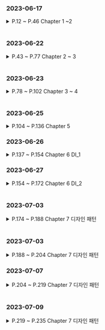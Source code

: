 ### 2023-06-17
<details>
<summary>P.12 ~ P.46 Chapter 1 ~2 </summary>

고객 : "처음에는 요구 사항을 빠르게 반영해주었는데 시간이 지날수록 간단한 요구 사항도 개발이 안되고 있다."

개발자 : "단순해 보여도 변경할 곳이 너무 많다. 어떤 기능에 문제가 생길지 모른다."

소프트웨어의 설계가 미숙하고 엉망일 때 발생하는 전형적인 증상이다.

---

**if-else문을 추가할 수록 코드는 지저분해진다.**

요구사항이 추가될 수록 단순히 복사-붙여넣기로 추가하면 되므로, 빠르게 구현할 수 있다.

그러나 코드가 커지다 보면 추가하거나 수정하기 어려워지고 오래걸리게 된다.

이것이 "초기 요구사항은 빠르게 개발되었는데 시간이 갈 수록 개발이 안된다." 상황이다.

---

**수정하기 좋은 코드를 가져야 한다.**

- 코드를 분리하자. 두 종류의 코드가 섞일 때보다 분리할 때 더 구분하기 쉽다.

- 하나의 애플리케이션에 여러개의 기능이 분산된 것보다는 구조를 복잡하게 잡고, 코드를 분리함으로써 코드가 간결해지는 것이 낫다.

- 추가사항이 발생하면 기존의 처리 코드가 영향을 받지 않는다.

객체지향 설계를 통해 소프트웨어를 쉽게 변경할 수 있는 유연함을 가져야 한다.

---

**절차지향**은 프로그램 규모가 커질수록 데이터 타입이 변경되거나, 다른 예기치 못한 값을 추가 해야 할 경우 프로시저를 모두 수정해야 하거나 오류를 발생하기도 한다.

프로그램 수정 -> 다른 곳 문제 발생 후 수정 -> 다시 다른 곳 문제 발생 후 수정의 악순환 발생 가능

**객체지향**은 프로시저를 하나의 객체로 묶어 각 객체는 자신만의 기능만 제공하게 한다.
객체 별로 데이터와 프로시저를 알맞게 설정해야 한다. 이를 통해 객체의 데이터를 변경하더라도
해당 객체만 수정하면 된다. 이는 "캡슐화" 장점을 갖는다.

---

객체는 어떤 데이터 타입 값으로 보관하는지 중요하지 않다.

객체는 그 행위가 어떻게 일어나는지 알 수 없다. 단지, 그 행위 기능을 제공한다는 것이 중요한다.

이를 인터페이스(객체가 제공하는 기능에 대한 명세서)와 클래스를 사용하여 제공한다.

```
이 인터페이스를 이용하여 클래스를 구현하고 클래스는 메모리에 객체(인스턴스) 생성
이 인스턴스는 인터페이스에 정의된 기능 제공
```

---

객체는 자신만의 책임과 크기가 있다.

파일 읽기, 암호화 처리, 파일 쓰기 객체들은 각각 자신의 기능만 수행하고 책임을 가져야 하며 다른 기능이 필요할 경우 해당 객체에 요청한다.

객체 지향 설계를 지닌 프로그램을 만들기 위해 객체에 대한 할당을 미리 결정해야 한다.

- 기왕이면 객체가 갖는 책임을 작게하고 객체가 제공하는 기능의 갯수가 적도록 구현한다.

- 여러개의 프로시저를 하나의 기능에 넣지말고(절차지향이 되버린다.) 한 객체는 하나의 책임을 갖게 함으로써, 객체가 갖는 책임을 분해한다. 이를 단일 책임 원칙(Single Responsibility Principle; SRP)이라고 한다.

---

**한 객체가 다른 객체의 메서드를 호출할 때 의존(Dependency)라고 한다.**

- 의존을 할 경우 해당 객체의 타입이 변경될 때 나도 변경될 가능성이 높다.

- 순환 의존이 발생할 수 있다. A -> B -> C -> A 순서대로 호출할 수 있기 때문이다.

- 이를 해결하기 위해 의존 역전 법칙(Dependency inversion principle; DIP)를 적용한다.

</details>

<br>

### 2023-06-22
<details>
<summary>P.43 ~ P.77 Chapter 2 ~ 3 </summary>

```
**의존의 양면성**
요구사항이 추가되어 boolean 값 리턴이 아닌 String을 리턴해야 할 때가 생길 수 있다.
- 내가 변경되면 나에게 의존하고 있는 코드에 영향을 준다.
- 나의 요구가 변경되면 내가 의존하고 있는 타입에 영향을 준다.

**캡슐화**
객체 지향은 캡슐화를 통해 다른 곳에 미치는 영향을 최소화 해야 한다.

캡슐화란 객체가 내부적으로 어떻게 기능을 구현하는지 감추는 것.
이를 통해 내부의 기능 구현이 변경되더라도 기능을 사용하는 코드는 영향을 받지 않게 한다.

절차 지향으로 프로그래밍할 경우 변경사항이 생겼을 때, 예:) A기능을 AA로 바꾸어 주세요
하였을 때, A를 사용하는 모든 로직을 연쇄적으로 변경해야 한다.

예:) if(member.isMale() && member.getExpiryDate()!= null && //조건 생략) {
    // 만료에 따른 처리
}


캡슐화된 기능을 통해 다음과 같은 이점을 얻는다. 
1. A 기능을 메서드화 한다.
2. A 기능을 AA로 바꾸어 주세요.
3. 메서드화된 A기능 로직을 바꾼다.
4. 해당 기능을 사용하는 모든 로직들은 변경사항이 일어나지 않는다.

예:) if(member.isExpired()){
    // 만료에 따른 처리
}

해당 로직은 isExpired() 메서드가 어떻게 구현했는지 모른다. 단지 isExpired가 만료되면 만료 처리를 할 뿐이다.

캡슐화를 위해 두 규칙을 지키자
- Tell, Don't Ask (데이터를 물어보지 말고 기능을 실행해라)
- 데미테르의 법칙
    (메서드에서 생성한,
     파라미터로 받은,
     필드로 참조하는)
위의 3가지 에 대한 객체의 메서드만 호출한다.

member.getDate().getTime()과 같이 getDate()메서드가 리턴한 getTime() 메서드를 호출하면 데미테르의 법칙 위반이다.
-> member.someMethod() 와 같이 구현하자.

"신문 배달부와 지갑 문제"가 이에 대한 문제를 정확히 지적한다.

---

객체지향 설계 과정은 다음과 같다.

1. 제공해야 할 기능을 찾고, 세분화하고 알맞은 객체에 할당한다.
    A. 기능을 구현할 때 필요한 데이터를 객체에 추가한다.
    B. 그 데이터를 이용하는 기능을 넣을 수 있다.
    C. 기능은 최대한 캡슐화 한다.
2. 객체 간에 어떻게 메시지를 주고받을지 결정한다.
3. 위 과정을 반복한다.

객체의 크기는 구현을 진행하는 과정에서 점진적으로 명확해진다. 개발이 진행되며 설계도 변경되기 때문이다. 그렇기에 유연한 구조를 갖도록 해야 한다.
그렇기에 구현 과정에서 한 클래스의 책임이 섞여 있다면 객체를 새로 만들어 책임을 분리시킨다.

암호화 객체 -> 파일 읽기 , 파일 쓰기
위 방법에서
흐름 제어 객체 -> 파일 읽기, 암호화, 파일 쓰기

---
**다형성과 추상화**
Coupon 클래스가 쿠폰의 기본적인 기능을 제공하고 있을 때,
새로운 쿠폰 기능을 구현할 때는 Coupon 클래스를 상속받아 사용한다.

상속받는 자식(하위) 클래스와 상속해주는 상위(부모) 클래스라고 부른다.
부모가 구현한 클래스를 구현받을 수 있는 것이다.

그러나 모든 기능을 다 주면 안될 때가 있다. 이를 접근 지정자(private, public 등)를 통해 제한한다.

부모 기능을 재정의 해서 사용할 경우, @Override 사용
---
다형성은 한 객체가 여러 가지 모습을 갖는다는 것을 의미 한다. 상속을 통해 구현한다.

한 객체가 타입A, 타입B, 타입C의 기능 실행 요청을 처리할 수 있음으로써 각 타입마다 다르게 사용할 수 있다.

상속에는 인터페이스 상속(메서드 직접구현)과 구현 상속(구현된 메서드 수정 가능)이 있다.
---
**추상화와 유연함**

A,B,C의 서로 다른 기능이 있다. 그런데 3 기능은 '로그 수집'이라는 프로세스를 처리하는 과정이다.
이 기능들을 추상화 함으로써 '로그 수집'이라는 개념으로 정의한다.

interface LogCollector{
    public void collect();
}
다음과 같은 인터페이스는 시그니처만 정의할 뿐 실제 구현을 제공하지 못한다.
이 추상타입은 A,B,C중 어떤 기능을 할지 모르고 '로그 수집'이라는 의미만 제공한다.

왜 추상화를 사용하는가?
데이터 변경사항이 일어날 때마다 다른 객체가 본연의 책임과 상관없는 일을 하지 않게 하기 위해서이다.

추상타입의 다형성을 통해 하나의 타입으로 동작시킬 수 있다.
이를 통해 이를 사용하는 객체는 그 타입만 사용하도록 수정할 수 있다.
예:)FileDataReader, SocketDataReader가 ByteSource 타입을 상속받으면,
    FlowController는 ByteSource만 사용하면 된다.

ByteSource 타입의 객체를 생성하는 기능을 별도 객체로 분리한 뒤, 그 객체를 사용해서 ByteSource 생성, DI를 통해 ByteSource를 전달받으면, 캡슐화까지 가능!

이를 통해 ByteSource에 추가 구현 클래스가 생성되거나, 종류가 변경되어도 FlowController 클래스는 변경이 없으며, FlowController의 제어 흐름을 변경할 때, ByteSource의 객체 생성 부분은 영향을 주지 않는 유연함을 갖을 수 있게 된다.
```
</details>

<br>


### 2023-06-23
<details>
<summary>P.78 ~ P.102 Chapter 3 ~ 4 </summary>

```
변경되는 부분은 추상화 해야 한다.
다양한 상황에서 코드를 작성하고 유연한 설계를 만들어 보는 경험이 필요하다.

요구사항이 변경될 때, 변화되는 부분들을 추상 타입으로 교체하면 유연하게 대처가 가능하다.

인터페이스에 대고 프로그래밍을 하면 유연함을 얻을 수 있다.
그러나, 타입이 증가하고 구조도 복잡해지기 때문에 변화 가능성이 높은 경우에만 사용한다.

인터페이스는 사용하는 코드 입장에서 알아볼 수 있도록 명확하게 작성해야 한다.

다른 사람이 일시적으로 테스트가 필요하지만 구현이 완성되지 않았을 때, 인터페이스를 통해 Mock객체를 만들어 하드코딩 한 뒤, 테스트 할 수 있도록 돕는 장점이 있다.

---
**상속보단 조립**
상속을 통한 단점은 다음과 같다.
1. 상위 클래스 변경의 어려움
    - 계층도가 커질수록 영향을 받는 클래스가 많아 상위 클래스 변경이 어렵다.

2. 불필요한 클래스 증가
    - 비슷한 클래스가 있음에도 불구하고 지속적인 상속을 통해 불필요하게 증가한다.

3. 상속의 오용
    - 많은 메서드들에 대해 어떤 것을 사용할지 몰라 비정상적으로 사용할 가능성이 있다.

---
조립을 통해 재사용이 가능하다.

클래스를 재사용함으로써 조립을 한다.
Class Storage {
    Compressor compressor();
    Encryptor encryptor();
    boolean useCompression();
    boolean useEncrpytion();

    //추가 조립을 통해 재사용 가능
    boolean useCache();
}
Storage 자체에서 압축,캐시 등의 목적으로 사용할 수 있도록 제공이 가능하다.
또한 조립은 런타임에 객체를 바꿀 수 있다.

그렇기 때문에 기능을 재사용해야 할 경우 상속보다는 조립을 고민하자.

---
위임(delegation)을 통해 내가 할 일을 다른 객체에 넘긴다. 조립 방식을 통해 구현한다.
이를 통해 세분화 되는게 많아지지만 이 과정에서 조립과 위임을 통해 객체를 재사용할 수 있다.

상속은 명확한 IS-A('A는 B이다') 관계가 성립될 때만 사용하자.
```
</details>

<br>

### 2023-06-25
<details>
<summary>P.104 ~ P.136 Chapter 5 </summary>

```
**설계원칙 SOLID**

객체지향적 기본의 설계 원칙은 다음과 같다.

- 단일 책임 원칙(Single responsibility principle; SRP)
    - 클래스는 단 한 개의 책임을 가져야 한다.
    - 여러 책임을 갖게 되면 그 클래스의 각 책임과 관련 코드가 변경될 수 있다.
    - 하나의 클래스가 가진 서로 다른 메서드를 사용할 때, 그 메서드가 요구하는 타입으로 변경 되어야 할 경우
    각각 다른 책임에속할 가능성이 높고 책임 분리 후보가 될 수 있다.

- 개방 폐쇄 원칙(Open-close principle; OCP)
    - 확장에는 열려 있어야 하고, 변경에는 닫혀 있어야 한다.
        - 기능을 변경, 확장하면서 그 기능을 사용하는 코드는 수정하지 않는다.
    - 추상화, 상속, 오버라이딩을 통해 구현할 수 있다. 이를 통해 클래스 코드를 바뀌지 않으면서 확장할 수 있다.
    - 다운 캐스팅은 OCP 원칙을 어기는 증상이다.(insanceof 등의 사용)

- 리스코프 치환 원칙(Liskov Subsitution Principle; LSP)
    - 상위 타입의 객체를 하위 타입의 객체로 치환해도 상위 타입을 사용하는 프로그램은 정상적으로 동작해야 한다.
    - 직사각형 정사각형 문제를 통해 상속 관계 처럼 보여도, 상속 관계로 묶을 수 없다. 이를 별개의 타입으로 구현해야 한다.
    - instanceOf를 연산자를 사용하면 하위 타입이 상위 타입을 대체하지 못하는 상황이 발생하므로 원칙 위반이다.(상위 타입의 추상화가 덜 된 것이다.)

- 인터페이스 분리 법칙(Interface Segregation Principle; ISP)
    - 인터페이스는 그 인터페이스를 사용하는 클라이언트 기준으로 분리해야 한다.
        (자신이 사용하는 메서드에만 의존해야 한다.)
    - 사용하는 기능만 제공하도록 인터페이스를 분리함으로써 변경의 여파를 최소화 한다.
        (단일 책임 원책과도 연결된다.)
    - 인터페이스 중심으로 분리하면 클라이언트가 영향을 받을 수 있으므로 분리하는 기준을 클라이언트로 한다.

- 의존 역전 법칙(Dependency Inversion Principle; DIP)
    - 고수준 모듈(상대적으로 큰 틀)은 저수준 모듈(개별적인 요소가 어떻게 구현)의 구현에 의존하면 안된다.
        저수준 모듈이 고수준 모듈에서 정의한 추상 타입에 의존해야 한다.
    - 고수준 모듈의 추상화를 통해 유연함을 확보한다.
        이를 통해, LSP, OCP 설계를 만들어준다.
    - 기능상 필요없는 고수준 모듈을 저수준 모듈로 사용할 경우 독립적인 배포가 어렵다.

이들을 합쳐 SOLID 설계 원칙이라고 한다.

```

</details>

### 2023-06-26
<details>
<summary>P.137 ~ P.154 Chapter 6 DI_1 </summary>

```
**DI(Dependency Injection; 의존성 주입)**

변화되는 부분을 추상화한 인터페이스는 패키지의 다른 코드에 영향을 주지 않으며 
확장할 수 있는 구조를 갖고 있다.(개방 폐쇄 원칙)

인터페이스를 상속받아 구현한 클래스는 구상 클래스
(new 키워드를 사용하여 인스턴스를 만드는 클래스)에 의존하지 않는다.(의존 역전 원칙)

각각의 클래스가 서로의 타입에 의존할 경우 순환 의존을 발생시킨다. 
향후 유지보수를 위해선 발생시키지 말아야 한다.

추상화한 객체를 사용하게 되면 생성과 초기화를 해주는 것은 누구인가?

이를 메인이 수행한다.
    - 어플리케이션 영역에서 사용될 객체 생성
    - 각 객체 간의 의존 관계 설정
    - 어플리케이션 실행

모든 의존은 메인 영역에서 어플리케이션 영역으로 향한다. 반대는 존재하지 않으며 변경되지도 않는다. 

필요한 객체를 가져와 기능을 실행시켜 객체를 제공하는 책임을 갖는 객체를 Service Locator 라고 한다. 
그러나 Service Locator를 보완하기 위한 방법으로 DI를 사용하자.

--------------

DI는 외부에서 의존(dependency)하는 객체를 주입(injection) 하는 방법이다.

main 메서드에서 생성자를 통해 이들이 사용할 객체(인스턴스에 생성된 객체)를 주입(Injection) 한다.

main 클래스는 다른 객체에게 객체 생성과 조립 책임을 위임한 뒤 그 객체가 생성한 객체를 구하는 방식으로 변경된다.

객체 조립 기능이 분리됨으로써, XML 파일을 이용하여 이를 설정하고 파일을 읽어와 초기화 해줄 수 있도록 할 수 있다.
스프링 프레임워크가 이를 제공해준다.

--------------
2.1 생성자 방식
생성자를 통해 의존 객체를 전달받는 방식이다.
private JobQueue jobQueue;

//생성자를 통해 객체를 필드에 보관한 뒤 의존 객체 전달 받음
public JobCLI(JobQueue jobQueue){
    this.jobQueue = jobQueue;
}

생성자 방식은 객체를 새엇ㅇ하는 시점에 필요한 모든 의존 객체를 준비할 수 있기 때문에 생성하는 시점에서 의존 객체가 정상인지 알 수 있다.

설정 메서드 방식은 객체를 생성한 뒤에 의존 객체를 주입함으로써, 설정하지 못한 상태에서 객체를 사용하기 때문에 NPE가 발생하기도 한다.

DI는 의존 객체를 Mock 객체로 쉽게 대체할 수 있어서 단위 테스트 하기 쉽다.

```

</details>


### 2023-06-27
<details>
<summary>P.154 ~ P.172 Chapter 6 DI_2 </summary>

```
기존에는 XML을 이용하여 DI를 하였으나 스프링 3버전 이후 자바 코드 기반으로 설정을 할 수 있게 되었다.

안드로이드 프레임워크는 DI 처리가 어려워 Service Locator를 사용한다.

Service Locator는 어플리케이션에서 필요로 하는 객체를 제공하는 책임을 갖는다.
그렇기에 Service Locator에 의해 객체를 구하고 기능을 실행하면 이에 맞는 리턴을 할 수 있어야 한다.

메인 영역에서 Service Locator터가 제공할 객체를 생성하고
어플리케이션 영역에서 Service Locator를 초기화 한다.

----

1.객체 등록 방식의 Service Locator 구현 방법

Service Locator를 사용할 때 사용할 객체 전달
인스턴스를 지정하고 참조하기 위한 static 메서드 제공

위 두 방식을 통해 생성자 방식으로 생성 후 static 메서드를 만들어 접근할 수 있도록 만든다.

객체가 많을 경우 가독성이 떨어지므로 별도로 제공해준다.

2.상속을 통한 Service Locator 구현 방법

객체를 구하는 추상 메서드를 제공하는 상위 타입 구현
상속 타입을 상속받은 하위 타입에서 사용할 객체 설정

두 방식을 통해 추상 메서드 구현 + 해당 메서드를 구현한 객체 방식으로 만든다.

3. Generic/Template를 이용한 Service Locator 구현 방법

중복해서 만드는 문제를 피하기 위해 Generic을 사용한다.
의존 대상들의 타입이 명시되지 않기 때문에 타입이 변경 되어도 영향을 받지 않는다.

Service Locator의 단점은 인터페이스 분리 법칙을 위반하고 다른 타입에 대한 의존이 발생한다.
뿐만 아니라, 동일 타입 객체가 다수 필요할 경우 별도로 메서드를 만들어 주어야 한다.

이 문제들은 변경의 유연함을 떨어트리고 DI에서 발생하지 않기 때문에 DI를 사용하자.
```

</details>

<br>

### 2023-07-03
<details>
<summary>P.174 ~ P.188 Chapter 7 디자인 패턴 </summary>

### 디자인 패턴이란?

- 재설계를 최소화 하며 요구 사항의 변화를 수용할 수 있도록 반복적으로 사용되는 설계, 클래스, 구성, 객체간 흐름 등에 대해 발생하는 일정한 패턴

디자인 패턴 장점

- 각 패턴의 장단점을 통해 올바른 설계 빠른 적용 가능
- 시스템의 문서화, 이해, 유지 보수 도움

#### 전략(Strategy) 패턴

if - else문으로 코드를 구현하면 기능이 추가될 때마다 메서드를 수정해야 한다.
또한 코드 분석을 어렵게 만든다.

이를 해결하기 위해 가격 할인 정책을 별도 객체로 분리한다.

예시:)

<img src="./image/Design_Pattern_1.png" style="width:100%;">

Client - 콘텍스트
Interface - 전략
Train, Bus - 전략 콘크리트 클래스

상품의 할인 금액 계산을 추상화 하고 이를 구현한 클래스는 이에 맞는 계산 알고리즘을 제공한다.

이렇듯 기능(전략, 알고리즘)을 별도로 분리하는 설계 방법을 전략 패턴이라고 한다.

이를 통해, 콘크리트 클래스(인터페이스, 클라이언트 쌍을 이룬 것) 코드의 변경 없이 새로운 전략을 추가할 수 있다.

---

#### 템플릿 메서드(Template Method) 패턴

- 완전히 동일한 절차(예: 인증 처리 과정)를 가진 코드를 작성하는 일이 있다.

- 실행/단계는 동일하나 각 단계의 일부의 구현이 다를 경우 사용하는 것이 **템플릿 메서드** 패턴이다. 다음 2가지로 구성된다.

    - 실행 과정을 구현한 상위 클래스

    - 실행 과정의 일부 단계를 구현한 하위 클래스

기능을 구현하는데 필요한 각 단계를 정의할 때, 일부 단계는 추상 메서드를 호출하는 방식으로 구현한다.

-> 두 Method에서 동일했던 실행 과정을 구현할 경우, 추상 메서드로 분리한다.
-> 이 메서드를 상속받아 하위 클래스에서 알맞게 재정의 해준다.

비슷한 코드가 중복될 때, 템플릿 메서드를 사용하기 좋다.

일반적인 경우, 하위 타입이 상위 타입의 기능을 재사용하나
템플릿 메서드 패턴에서는 상위 타입이 실행 흐름을 제어하고 하위 타입은 이를 호출하는 구조를 갖는다.

</details>

<br>

### 2023-07-03
<details>
<summary>P.188 ~ P.204 Chapter 7 디자인 패턴 </summary>

#### 상태(State) 패턴

상태에 따라 동일한 기능 요청의 처리를 다르게 처리 해야 할 때 사용 할 수 있는 디자인 패턴이다.

간단한 구현 예시
1. Interface를 통해 필요한 기능들을 제공한다.
2. Context는 클라이언트로부터 기능 실행을 요청받으면 Interface를 구현한 객체에 처리를 위임(parameter, this 사용)한다.
3. Interface를 구현한 객체는 Context로 부터 현재 상태(this)를 받아 메서드를 처리(this에 대한 객체의 메서드)한다.

이를 통해 새로운 상태가 추가되더라도 Context가 받는 영향은 최소화 된다. 또한 복잡한 조건문이나 분기문을 없앨 수 있어 코드가 간결해진다.

상태 객체는 상태 변경을 위한 목적으로 접근이 필요 없을 경우 private 접근자를 사용하여 자신이 수행해야 하는 작업만 처리한다.

#### 데코레이터(Decorator) 패턴

여러 기능을 상속 대신 위임을 통해 조합하는 방식으로 구현하는 디자인 패턴이다.

간단한 구현 예시
1. Decorator 기능을 제공하는 추상 클래스를 생성한다.
    (이 클래스 또한 Client가 사용할 Context(Interface)를 구현받는다.)
2. 추상 클래스를 상속받아 각 자신이 수행할 기능을 구현한다.
    (암호화할 경우, super.method를 통해 부모에게 암호화를 위임하도록 구현한다.)

데코레이터 패턴은 조합하는 방식으로 기능을 확장할 수 있는 장점이 있다.

데이터를 압축한 뒤 암호화 혹은 암호화 한 뒤 압축에 대해 기능 적용 순서 변경이 쉽다.

단일 책임 원칙을 지킨다.

데코레이터 패턴은 대표적으로 **Transaction** 처리에 사용된다.

1~6번의 흐름이 진행되어야 할 때, 사소한 기능인 6번 과정에 문제가 생겼다.
그렇다면 1~5번 흐름 또한 롤백해야 하는가? 실제 필요한 기능이 정상적으로 실행 되었을 경우
정상적으로 커밋 후 이후 사후 처리를 진행할 수 있다.

데코레이너 패턴 단점은, 코드만으로는 기능이 어떻게 동작하는지 어려워서 런타임에 생성된 객체의 구조를 이해해야 한다.

<img src="./image/Decorator_Pattern." style="width:100%;">

</details>

### 2023-07-07
<details>
<summary>P.204 ~ P.219 Chapter 7 디자인 패턴 </summary>

#### 프록시(Proxy) 패턴

실제 객체를 대신하는 프록시 객체를 사용하여 실제 객체의 생성, 접근 등을 제어할 수 있도록 돕는 디자인 패턴이다.

구현 예시는 다음과 같다.

```Java
public class ProxyImage implements Image {
    private RealImage image;
    //생성자 주입 String path;
    
    public void draw(){

        if(image == null){
            image = new RealImage(path); // 최초로 접근 할 때, 객체를 생성 한다.
        }
        image.draw(); // RealImage 객체에 위임한다.
    }
}
```

- RealImage는 draw 메서드가 호출되기 전까지 객체를 생성하지 않는다. (메모리 낭비 방지 가능)

- 최초로 호출되면 데이터를 메모리에 보관하여 입력 값들을 처리하는 RealImage 객체를 사용한다.

- 이를 호출할 때, RealImage인지, ProxyImage를 사용하는지 모른다. 단순히 draw(); 메서드로 이미지를 그리는 것이다.

자바의 RMI(Remote Method Invocation) 객체에 접근할 때 사용되는 원격 프록시도 존재한다.

이는 내부적으로 IPC(Inter process communication), TCP 통신을 사용한다.

상속 방식으로도 구현할 수 있으나, 이는 실제 객체가 생성되기 때문에 가상 프록시를 구현하기에는 적합하지 않다.

### 어댑터(Adapter) 패턴

클라이언트가 요구하는 인터페이스와 재사용 해야 하는 인터페이스(기존의 인터페이스에서 바꾸어야 할 인터페이스)가 일치하지 않을 때 사용하는 디자인 패턴이다.

어댑터라는 말 그대로 장치를 서로 연결해서 작동하게 도와주는 도구이다.

기존의 사용하던 인터페이스에 어댑터 인터페이스를 맞추어 주고 이를 구현하는 방식이다.

구현 예시는 다음과 같다.

```Java
public class ExistServiceAdapter implements ExistService {

    private NewClient new Client = new Client(); // 사용해야할 새로운 기능에 대한 필드 생성

    //ExistService가 사용하는 형식으로 변환해준다.
    public AdaptorResult search(String keyWord){
        /*
            // 새롭게 적용할 기능을 생성한다.
            new newQuery();

            newQuery를 통해 ExistService에 대한 결과 값 생성
            existresponse에 저장
        */
        
        ExistResult result = convertToResult(Existresponse);
        return result;
    }
}
```

- 기존 기능 -> 변경될 기능 -> 기능 사용

- 어댑터 패턴이 적용된 예제는 SLF4J이다. 이는 단일 로깅 API를 사용하며 다양한 로깅 프레임워크를 맞춰 사용하게 도와준다.

- 기존의 기능에 대한 코드는 영향을 받지 않고 새로운 기능을 통해 추가로 구현할 수 있으므로 개방 폐쇄 원칙(OCP)를 지킨다.

- 상속(extends)을 통해서도 구현할 수 있다.

</details>

<br>

### 2023-07-09
<details>
<summary>P.219 ~ P.235 Chapter 7 디자인 패턴 </summary>

// 이해하기 난해한 옵저버 패턴이 작성되어 있다.

#### 미디에이터(Mediator) 패턴

각 책임 별로 분리된 클래스의 단점은 재사용이 어렵고 클래스가 증가할수록 개별 클래스의 수정이 어렵다.

이런 문제가 발생하는 이유는 객체 간의 의존이 직접 연결되어 있기 때문이다.

**Mediator 패턴은 각 분리된 객체들이 중간에 중계 역할을 수행하는 미디에이터 객체를 두고 이를 통해 간접적으로 메시지를 주고 받게 하는 디자인 패턴이다.**

이를 통해 각 협업 객체가 서로 알 필요 없이 새로운 객체가 추가 되어도 미디에이터 클래스만 수정해주면 된다.

동일한 흐름이 서로 다른 기능에서 반복될 경우 추상 클래스를 사용함으로써 재사용성을 향상 시킬 수 있다.
 



</details>